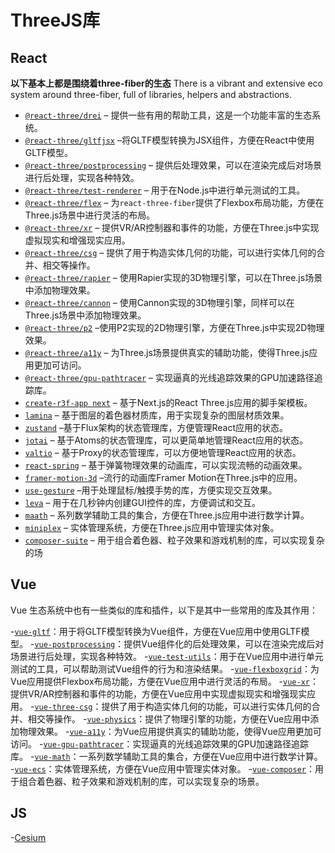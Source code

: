 # ThreeJS库

## React

**以下基本上都是围绕着three-fiber的生态**
There is a vibrant and extensive eco system around three-fiber, full of libraries, helpers and abstractions.

- [`@react-three/drei`](https://github.com/pmndrs/drei) – 提供一些有用的帮助工具，这是一个功能丰富的生态系统。
- [`@react-three/gltfjsx`](https://github.com/pmndrs/gltfjsx) –将GLTF模型转换为JSX组件，方便在React中使用GLTF模型。
- [`@react-three/postprocessing`](https://github.com/pmndrs/react-postprocessing) – 提供后处理效果，可以在渲染完成后对场景进行后处理，实现各种特效。
- [`@react-three/test-renderer`](https://github.com/pmndrs/react-three-fiber/tree/master/packages/test-renderer) – 用于在Node.js中进行单元测试的工具。
- [`@react-three/flex`](https://github.com/pmndrs/react-three-flex) – 为`react-three-fiber`提供了Flexbox布局功能，方便在Three.js场景中进行灵活的布局。
- [`@react-three/xr`](https://github.com/pmndrs/react-xr) – 提供VR/AR控制器和事件的功能，方便在Three.js中实现虚拟现实和增强现实应用。
- [`@react-three/csg`](https://github.com/pmndrs/react-three-csg) – 提供了用于构造实体几何的功能，可以进行实体几何的合并、相交等操作。
- [`@react-three/rapier`](https://github.com/pmndrs/react-three-rapier) – 使用Rapier实现的3D物理引擎，可以在Three.js场景中添加物理效果。
- [`@react-three/cannon`](https://github.com/pmndrs/use-cannon) – 使用Cannon实现的3D物理引擎，同样可以在Three.js场景中添加物理效果。
- [`@react-three/p2`](https://github.com/pmndrs/use-p2) –使用P2实现的2D物理引擎，方便在Three.js中实现2D物理效果。
- [`@react-three/a11y`](https://github.com/pmndrs/react-three-a11y) – 为Three.js场景提供真实的辅助功能，使得Three.js应用更加可访问。
- [`@react-three/gpu-pathtracer`](https://github.com/pmndrs/react-three-gpu-pathtracer) – 实现逼真的光线追踪效果的GPU加速路径追踪库。
- [`create-r3f-app next`](https://github.com/pmndrs/react-three-next) – 基于Next.js的React Three.js应用的脚手架模板。
- [`lamina`](https://github.com/pmndrs/lamina) – 基于图层的着色器材质库，用于实现复杂的图层材质效果。
- [`zustand`](https://github.com/pmndrs/zustand) –基于Flux架构的状态管理库，方便管理React应用的状态。
- [`jotai`](https://github.com/pmndrs/jotai) – 基于Atoms的状态管理库，可以更简单地管理React应用的状态。
- [`valtio`](https://github.com/pmndrs/valtio) – 基于Proxy的状态管理库，可以方便地管理React应用的状态。
- [`react-spring`](https://github.com/pmndrs/react-spring) – 基于弹簧物理效果的动画库，可以实现流畅的动画效果。
- [`framer-motion-3d`](https://www.framer.com/docs/three-introduction/) –流行的动画库Framer Motion在Three.js中的应用。
- [`use-gesture`](https://github.com/pmndrs/react-use-gesture) –用于处理鼠标/触摸手势的库，方便实现交互效果。
- [`leva`](https://github.com/pmndrs/leva) – 用于在几秒钟内创建GUI控件的库，方便调试和交互。
- [`maath`](https://github.com/pmndrs/maath) – 系列数学辅助工具的集合，方便在Three.js应用中进行数学计算。
- [`miniplex`](https://github.com/hmans/miniplex) – 实体管理系统，方便在Three.js应用中管理实体对象。
- [`composer-suite`](https://github.com/hmans/composer-suite) – 用于组合着色器、粒子效果和游戏机制的库，可以实现复杂的场

## Vue

Vue 生态系统中也有一些类似的库和插件，以下是其中一些常用的库及其作用：

-[`vue-gltf`](https://github.com/n5ro/vue-gltf)：用于将GLTF模型转换为Vue组件，方便在Vue应用中使用GLTF模型。
-[`vue-postprocessing`](https://github.com/posva/vue-postprocessing)：提供Vue组件化的后处理效果，可以在渲染完成后对场景进行后处理，实现各种特效。 
-[`vue-test-utils`](https://github.com/vuejs/vue-test-utils)：用于在Vue应用中进行单元测试的工具，可以帮助测试Vue组件的行为和渲染结果。 
-[`vue-flexboxgrid`](https://github.com/nathanielmahieu/vue-flexboxgrid)：为Vue应用提供Flexbox布局功能，方便在Vue应用中进行灵活的布局。 
-[`vue-xr`](https://github.com/MozillaReality/vue-xr)：提供VR/AR控制器和事件的功能，方便在Vue应用中实现虚拟现实和增强现实应用。
-[`vue-three-csg`](https://github.com/codrops/vue-three-csg)：提供了用于构造实体几何的功能，可以进行实体几何的合并、相交等操作。
-[`vue-physics`](https://github.com/scottbedard/vue-physics)：提供了物理引擎的功能，方便在Vue应用中添加物理效果。
-[`vue-a11y`](https://github.com/vue-a11y/vue-a11y)：为Vue应用提供真实的辅助功能，使得Vue应用更加可访问。
-[`vue-gpu-pathtracer`](https://github.com/fzwoch/vue-gpu-pathtracer)：实现逼真的光线追踪效果的GPU加速路径追踪库。 
-[`vue-math`](https://github.com/okvue/vue-math)：一系列数学辅助工具的集合，方便在Vue应用中进行数学计算。
-[`vue-ecs`](https://github.com/hmans/vue-ecs)：实体管理系统，方便在Vue应用中管理实体对象。
-[`vue-composer`](https://github.com/hmans/vue-composer)：用于组合着色器、粒子效果和游戏机制的库，可以实现复杂的场景。

## JS

-[Cesium](https://cesium.com/)
